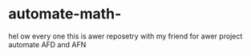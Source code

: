 # automate-math-
hel ow every one this is awer reposetry with my friend for awer project automate AFD and AFN 

